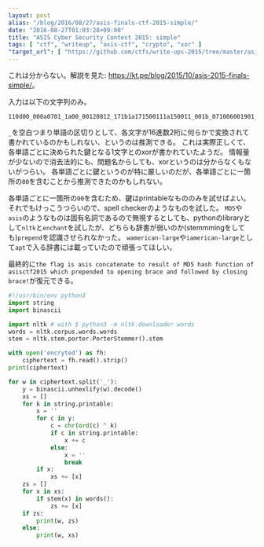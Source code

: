 ```yaml
---
layout: post
alias: "/blog/2016/08/27/asis-finals-ctf-2015-simple/"
date: "2016-08-27T01:03:28+09:00"
title: "ASIS Cyber Security Contest 2015: simple"
tags: [ "ctf", "writeup", "asis-ctf", "crypto", "xor" ]
"target_url": [ "https://github.com/ctfs/write-ups-2015/tree/master/asis-finals-ctf-2015/crypto/simple" ]
---
```


これは分からない。解説を見た: <https://kt.pe/blog/2015/10/asis-2015-finals-simple/>。

入力は以下の文字列のみ。

```
110d00_000a0701_1a00_00120812_171b1a171500111a150011_001b_071006001901_0900_787100_00091b00_00130805120f0908_0900_5143594353445602000105_140b0a000b_00021500151e141514_1b00_0a15000b0b0c0b02_1000131117_000f05_0a030000031b0908_001b_101f1c001a1d14_435340424400
```

`_`を空白つまり単語の区切りとして、各文字が$16$進数$2$桁に何らかで変換されて書かれているのかもしれない、というのは推測できる。
これは実際正しくて、各単語ごとに決められた鍵となる$1$文字とのxorが書かれていたようだ。
情報量が少ないので消去法的にも、問題名からしても、xorというのは分からなくもないがつらい。
各単語ごとに鍵というのが特に厳しいのだが、各単語ごとに一箇所の`00`を含むことから推測できたのかもしれない。

各単語ごとに一箇所の`00`を含むため、鍵はprintableなもののみを試せばよい。それでもけっこうつらいので、spell checkerのようなものを試した。
`MD5`や`asis`のようなものは固有名詞であるので無視するとしても、pythonのlibraryとして`nltk`と`enchant`を試したが、どちらも辞書が弱いのか(stemmmingをしても)`prepend`を認識させられなかった。
`wamerican-large`や`iamerican-large`として`apt`で入る辞書には載っていたので頑張ってほしい。

最終的に`the flag is asis concatenate to result of MD5 hash function of asisctf2015 which prepended to opening brace and followed by closing brace!`が復元できる。

``` python
#!/usr/bin/env python3
import string
import binascii

import nltk # with $ python3 -m nltk.downloader words
words = nltk.corpus.words.words
stem = nltk.stem.porter.PorterStemmer().stem

with open('encryted') as fh:
    ciphertext = fh.read().strip()
print(ciphertext)

for w in ciphertext.split('_'):
    y = binascii.unhexlify(w).decode()
    xs = []
    for k in string.printable:
        x = ''
        for c in y:
            c = chr(ord(c) ^ k)
            if c in string.printable:
                x += c
            else:
                x = ''
                break
        if x:
            xs += [x]
    zs = []
    for x in xs:
        if stem(x) in words():
            zs += [x]
    if zs:
        print(w, zs)
    else:
        print(w, xs)
```
